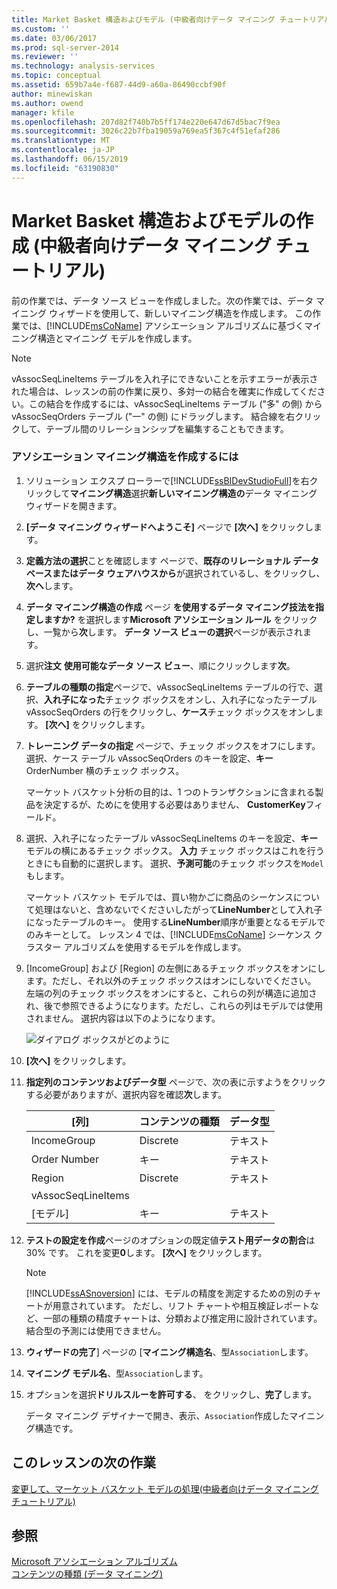 ```yaml
---
title: Market Basket 構造およびモデル (中級者向けデータ マイニング チュートリアル) の作成 |Microsoft Docs
ms.custom: ''
ms.date: 03/06/2017
ms.prod: sql-server-2014
ms.reviewer: ''
ms.technology: analysis-services
ms.topic: conceptual
ms.assetid: 659b7a4e-f687-44d9-a60a-86490ccbf90f
author: minewiskan
ms.author: owend
manager: kfile
ms.openlocfilehash: 207d82f740b7b5ff174e220e647d67d5bac7f9ea
ms.sourcegitcommit: 3026c22b7fba19059a769ea5f367c4f51efaf286
ms.translationtype: MT
ms.contentlocale: ja-JP
ms.lasthandoff: 06/15/2019
ms.locfileid: "63190830"
---
```

# <a name="creating-a-market-basket-structure-and-model-intermediate-data-mining-tutorial"></a>Market Basket 構造およびモデルの作成 (中級者向けデータ マイニング チュートリアル)
  前の作業では、データ ソース ビューを作成しました。次の作業では、データ マイニング ウィザードを使用して、新しいマイニング構造を作成します。 この作業では、[!INCLUDE[msCoName](../includes/msconame-md.md)] アソシエーション アルゴリズムに基づくマイニング構造とマイニング モデルを作成します。  
  
> [!NOTE]  
>  vAssocSeqLineItems テーブルを入れ子にできないことを示すエラーが表示された場合は、レッスンの前の作業に戻り、多対一の結合を確実に作成してください。この結合を作成するには、vAssocSeqLineItems テーブル ("多" の側) から vAssocSeqOrders テーブル ("一" の側) にドラッグします。 結合線を右クリックして、テーブル間のリレーションシップを編集することもできます。  
  
### <a name="to-create-an-association-mining-structure"></a>アソシエーション マイニング構造を作成するには  
  
1.  ソリューション エクスプ ローラーで[!INCLUDE[ssBIDevStudioFull](../includes/ssbidevstudiofull-md.md)]を右クリックして**マイニング構造**選択**新しいマイニング構造の**データ マイニング ウィザードを開きます。  
  
2.  **[データ マイニング ウィザードへようこそ]** ページで **[次へ]** をクリックします。  
  
3.  **定義方法の選択**ことを確認します ページで、**既存のリレーショナル データベースまたはデータ ウェアハウスから**が選択されているし、をクリックし、 **次へ**します。  
  
4.  **データ マイニング構造の作成** ページ **を使用するデータ マイニング技法を指定しますか?** を選択します**Microsoft アソシエーション ルール** をクリックし、一覧から**次**します。 **データ ソース ビューの選択**ページが表示されます。  
  
5.  選択**注文** **使用可能なデータ ソース ビュー**、順にクリックします**次**。  
  
6.  **テーブルの種類の指定**ページで、vAssocSeqLineItems テーブルの行で、選択、**入れ子になった**チェック ボックスをオンし、入れ子になったテーブル vAssocSeqOrders の行をクリックし、**ケース**チェック ボックスをオンします。 **[次へ]** をクリックします。  
  
7.  **トレーニング データの指定** ページで、チェック ボックスをオフにします。 選択、ケース テーブル vAssocSeqOrders のキーを設定、**キー** OrderNumber 横のチェック ボックス。  
  
     マーケット バスケット分析の目的は、1 つのトランザクションに含まれる製品を決定するが、ためにを使用する必要はありません、 **CustomerKey**フィールド。  
  
8.  選択、入れ子になったテーブル vAssocSeqLineItems のキーを設定、**キー**モデルの横にあるチェック ボックス。 **入力** チェック ボックスはこれを行うときにも自動的に選択します。 選択、**予測可能**のチェック ボックスを`Model`もします。  
  
     マーケット バスケット モデルでは、買い物かごに商品のシーケンスについて処理はないと、含めないでくださいしたがって**LineNumber**として入れ子になったテーブルのキー。 使用する**LineNumber**順序が重要となるモデルでのみキーとして。 レッスン 4 では、[!INCLUDE[msCoName](../includes/msconame-md.md)] シーケンス クラスター アルゴリズムを使用するモデルを作成します。  
  
9. [IncomeGroup] および [Region] の左側にあるチェック ボックスをオンにします。ただし、それ以外のチェック ボックスはオンにしないでください。 左端の列のチェック ボックスをオンにすると、これらの列が構造に追加され、後で参照できるようになります。ただし、これらの列はモデルでは使用されません。 選択内容は以下のようになります。  
  
     ![ダイアログ ボックスがどのように](../../2014/tutorials/media/tutorial-configassocmodel.gif " ダイアログ ボックスの表示方法")  
  
10. **[次へ]** をクリックします。  
  
11. **指定列のコンテンツおよびデータ型** ページで、次の表に示すようをクリックする必要がありますが、選択内容を確認**次**します。  
  
    |[列]|コンテンツの種類|データ型|  
    |-------------|------------------|---------------|  
    |IncomeGroup|Discrete|テキスト|  
    |Order Number|キー|テキスト|  
    |Region|Discrete|テキスト|  
    |vAssocSeqLineItems|||  
    |[モデル]|キー|テキスト|  
  
12. **テストの設定を作成**ページのオプションの既定値**テスト用データの割合**は 30% です。 これを変更**0**します。 **[次へ]** をクリックします。  
  
    > [!NOTE]  
    >  [!INCLUDE[ssASnoversion](../includes/ssasnoversion-md.md)] には、モデルの精度を測定するための別のチャートが用意されています。 ただし、リフト チャートや相互検証レポートなど、一部の種類の精度チャートは、分類および推定用に設計されています。 結合型の予測には使用できません。  
  
13. **ウィザードの完了**] ページの [**マイニング構造名**、型`Association`します。  
  
14. **マイニング モデル名**、型`Association`します。  
  
15. オプションを選択**ドリルスルーを許可する**、 をクリックし、**完了**します。  
  
     データ マイニング デザイナーで開き、表示、`Association`作成したマイニング構造です。  
  
## <a name="next-task-in-lesson"></a>このレッスンの次の作業  
 [変更して、マーケット バスケット モデルの処理&#40;中級者向けデータ マイニング チュートリアル&#41;](../../2014/tutorials/modify-process-market-basket-model-intermediate-data-mining-tutorial.md)  
  
## <a name="see-also"></a>参照  
 [Microsoft アソシエーション アルゴリズム](../../2014/analysis-services/data-mining/microsoft-association-algorithm.md)   
 [コンテンツの種類 (データ マイニング)](../../2014/analysis-services/data-mining/content-types-data-mining.md)  
  
  
